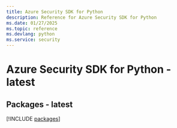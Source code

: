 ```yaml
---
title: Azure Security SDK for Python
description: Reference for Azure Security SDK for Python
ms.date: 01/27/2025
ms.topic: reference
ms.devlang: python
ms.service: security
---
```

# Azure Security SDK for Python - latest
## Packages - latest
[!INCLUDE [packages](security-index.md)]